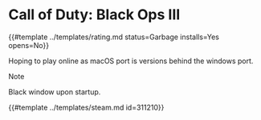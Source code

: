 # Call of Duty: Black Ops III
<!-- script:Aliases [
    "Call of Duty: Black Ops III",
    "Call of Duty: Black Ops 3",
    "Black Ops 3"
] -->

{{#template ../templates/rating.md status=Garbage installs=Yes opens=No}}

Hoping to play online as macOS port is versions behind the windows port.
> [!NOTE]
> Black window upon startup.


{{#template ../templates/steam.md id=311210}}
